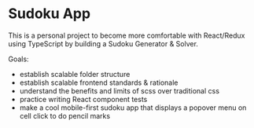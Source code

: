 # Sudoku App

This is a personal project to become more comfortable with React/Redux using TypeScript by building a Sudoku Generator & Solver.

Goals:
 - establish scalable folder structure
 - establish scalable frontend standards & rationale
 - understand the benefits and limits of scss over traditional css
 - practice writing React component tests
 - make a cool mobile-first sudoku app that displays a popover menu on cell click to do pencil marks
